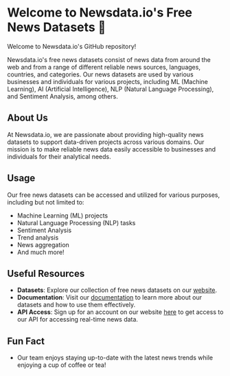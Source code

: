 # Welcome to Newsdata.io's Free News Datasets 👋

Welcome to Newsdata.io's GitHub repository!

Newsdata.io's free news datasets consist of news data from around the web and from a range of different reliable news sources, languages, countries, and categories. Our news datasets are used by various businesses and individuals for various projects, including ML (Machine Learning), AI (Artificial Intelligence), NLP (Natural Language Processing), and Sentiment Analysis, among others.

## About Us

At Newsdata.io, we are passionate about providing high-quality news datasets to support data-driven projects across various domains. Our mission is to make reliable news data easily accessible to businesses and individuals for their analytical needs.

## Usage

Our free news datasets can be accessed and utilized for various purposes, including but not limited to:

- Machine Learning (ML) projects
- Natural Language Processing (NLP) tasks
- Sentiment Analysis
- Trend analysis
- News aggregation
- And much more!


## Useful Resources

- **Datasets**: Explore our collection of free news datasets on our [website](https://newsdata.io/datasets).
- **Documentation**: Visit our [documentation](https://newsdata.io/documentation) to learn more about our datasets and how to use them effectively.
- **API Access**: Sign up for an account on our website [here](https://newsdata.io/register) to get access to our API for accessing real-time news data.

## Fun Fact

- Our team enjoys staying up-to-date with the latest news trends while enjoying a cup of coffee or tea!

